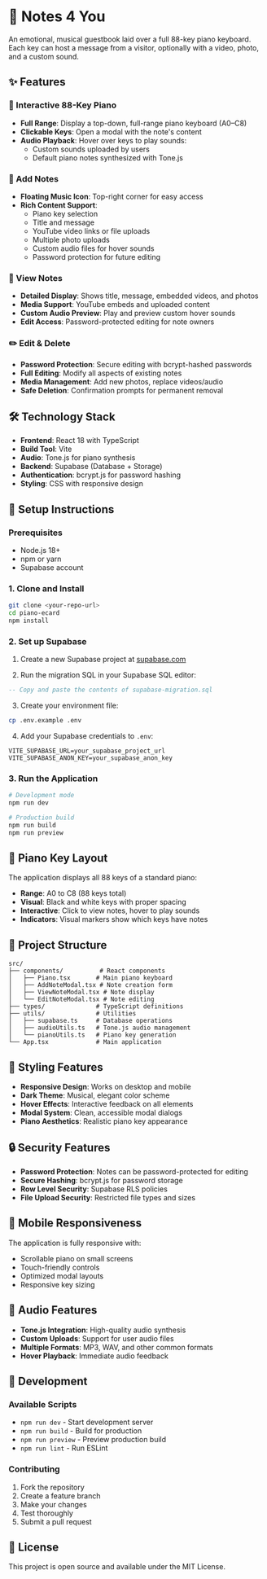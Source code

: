 # 🎹 Notes 4 You

An emotional, musical guestbook laid over a full 88-key piano keyboard. Each key can host a message from a visitor, optionally with a video, photo, and a custom sound.

## ✨ Features

### 🎵 Interactive 88-Key Piano
- **Full Range**: Display a top-down, full-range piano keyboard (A0–C8)
- **Clickable Keys**: Open a modal with the note's content
- **Audio Playback**: Hover over keys to play sounds:
  - Custom sounds uploaded by users
  - Default piano notes synthesized with Tone.js

### 📝 Add Notes
- **Floating Music Icon**: Top-right corner for easy access
- **Rich Content Support**:
  - Piano key selection
  - Title and message
  - YouTube video links or file uploads
  - Multiple photo uploads
  - Custom audio files for hover sounds
  - Password protection for future editing

### 👀 View Notes
- **Detailed Display**: Shows title, message, embedded videos, and photos
- **Media Support**: YouTube embeds and uploaded content
- **Custom Audio Preview**: Play and preview custom hover sounds
- **Edit Access**: Password-protected editing for note owners

### ✏️ Edit & Delete
- **Password Protection**: Secure editing with bcrypt-hashed passwords
- **Full Editing**: Modify all aspects of existing notes
- **Media Management**: Add new photos, replace videos/audio
- **Safe Deletion**: Confirmation prompts for permanent removal

## 🛠️ Technology Stack

- **Frontend**: React 18 with TypeScript
- **Build Tool**: Vite
- **Audio**: Tone.js for piano synthesis
- **Backend**: Supabase (Database + Storage)
- **Authentication**: bcrypt.js for password hashing
- **Styling**: CSS with responsive design

## 🚀 Setup Instructions

### Prerequisites
- Node.js 18+
- npm or yarn
- Supabase account

### 1. Clone and Install
```bash
git clone <your-repo-url>
cd piano-ecard
npm install
```

### 2. Set up Supabase

1. Create a new Supabase project at [supabase.com](https://supabase.com)

2. Run the migration SQL in your Supabase SQL editor:
```sql
-- Copy and paste the contents of supabase-migration.sql
```

3. Create your environment file:
```bash
cp .env.example .env
```

4. Add your Supabase credentials to `.env`:
```env
VITE_SUPABASE_URL=your_supabase_project_url
VITE_SUPABASE_ANON_KEY=your_supabase_anon_key
```

### 3. Run the Application
```bash
# Development mode
npm run dev

# Production build
npm run build
npm run preview
```

## 🎹 Piano Key Layout

The application displays all 88 keys of a standard piano:
- **Range**: A0 to C8 (88 keys total)
- **Visual**: Black and white keys with proper spacing
- **Interactive**: Click to view notes, hover to play sounds
- **Indicators**: Visual markers show which keys have notes

## 📁 Project Structure

```
src/
├── components/          # React components
│   ├── Piano.tsx       # Main piano keyboard
│   ├── AddNoteModal.tsx # Note creation form
│   ├── ViewNoteModal.tsx # Note display
│   └── EditNoteModal.tsx # Note editing
├── types/              # TypeScript definitions
├── utils/              # Utilities
│   ├── supabase.ts     # Database operations
│   ├── audioUtils.ts   # Tone.js audio management
│   └── pianoUtils.ts   # Piano key generation
└── App.tsx             # Main application
```

## 🎨 Styling Features

- **Responsive Design**: Works on desktop and mobile
- **Dark Theme**: Musical, elegant color scheme
- **Hover Effects**: Interactive feedback on all elements
- **Modal System**: Clean, accessible modal dialogs
- **Piano Aesthetics**: Realistic piano key appearance

## 🔒 Security Features

- **Password Protection**: Notes can be password-protected for editing
- **Secure Hashing**: bcrypt.js for password storage
- **Row Level Security**: Supabase RLS policies
- **File Upload Security**: Restricted file types and sizes

## 📱 Mobile Responsiveness

The application is fully responsive with:
- Scrollable piano on small screens
- Touch-friendly controls
- Optimized modal layouts
- Responsive key sizing

## 🎵 Audio Features

- **Tone.js Integration**: High-quality audio synthesis
- **Custom Uploads**: Support for user audio files
- **Multiple Formats**: MP3, WAV, and other common formats
- **Hover Playback**: Immediate audio feedback

## 🔧 Development

### Available Scripts
- `npm run dev` - Start development server
- `npm run build` - Build for production
- `npm run preview` - Preview production build
- `npm run lint` - Run ESLint

### Contributing
1. Fork the repository
2. Create a feature branch
3. Make your changes
4. Test thoroughly
5. Submit a pull request

## 📄 License

This project is open source and available under the MIT License.
